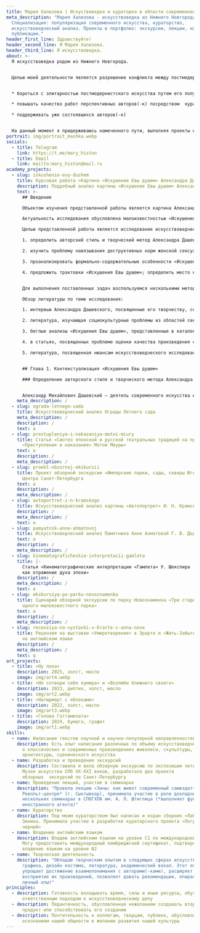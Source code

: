 ```yaml
---
title: Мария Хализова | Искуствоведка и кураторка в области современного искусства
meta_description: "Мария Хализова - искусствоведка из Нижнего Новгорода.
  Специализация: популяризация современного искусства, кураторство,
  искусствоведческий анализ. Проекты в портфолио: экскурсии, лекции, научные
  публикации."
header_first_line: Здравствуйте!
header_second_line: Я Мария Хализова.
header_third_line: Я искусствоведка.
about: >-
  Я искусствоведка родом из Нижнего Новгорода.


  Целью моей деятельности является разрешение конфликта между постмодернистским обществом и современным ему искусством. Для достижения этой цели я считаю наиболее полезным:


  * бороться с элитарностью постмодернистского искусства путем его популяризации, упрощенной подачи произведений и т. д.

  * повышать качество работ перспективных авторов(-к) посредством  кураторства

  * поддерживать уже состоявшихся авторов(-к)


  На данный момент я придерживаюсь намеченного пути, выполняя проекты научной и научно-популярной направленностей, курируя деятеля постмодернистской литературы. Работа в галерее/музее позволит мне вносить больший вклад в развитие и популяризацию современного искусства.
portrait: img/portrait_mashka.webp
socials:
  - title: Telegram
    link: https://t.me/mary_histon
  - title: Email
    link: mailto:mary_histon@mail.ru
academy_projects:
  - slug: iskushenie-evy-dushem
    title: Курсовая работа «Картина «Искушение Евы душем» Александра Дашевского»
    description: Подробный анализ картины «Искушение Евы душем» Александра Дашевского
    text: >-
      ## Введение

      Объектом изучения представленной работы является картина Александра Дашевского «Искушение Евы душем», написанная в 2003-м году и экспонируемая сегодня в музее «Эрарта». Предметом изучения являются искусствоведческая и культурологическая составляющие произведения, рассматриваемого в настоящей работе как художественное рассуждение на тему сексуальности.

      Актуальность исследования обусловлена малоизвестностью «Искушения Евы душем» и скудным объемом критических статей и иной ценной для искусствоведческого сообщества информации о ней. Вероятно, причина слабой популярности картины кроется в том, что это камерное произведение не привлекает столько внимания общественности, сколько привлекают монументальные полотна Дашевского в составе крупных серий (например, серий «Недвижимость»^1 и «Ячейки»^2). Помимо этого, ввиду своих небольших размеров и расположения в удаленном от входа участке выставочного зала картина теряется среди других произведений постоянной экспозиции «Эрарты», оставаясь незамеченной даже посетителями галереи. Вместе с тем мы можем предположить, что сведения об «Искушении Евы душем» представляют интерес для искусствоведения, потому что, вероятно, полезны для освещения активно обсуждаемых в современном арт-мире проблем, а также для изучения особенностей художественного рассуждения о них.

      Целью представленной работы является исследование искусствоведческой и культурологической составляющих картины «Искушение Евы душем» Александра Дашевского. Достичь обозначенной цели позволит последовательное выполнение следующих задач:

      1. определить авторский стиль и творческий метод Александра Дашевского;

      2. изучить проблему навязывания деструктивных норм женской сексуальности;

      3. проанализировать формально-содержательные особенности «Искушения Евы душем»;

      4. предложить трактовки «Искушения Евы душем»; определить место картины в современной отечественной живописи.


      Для выполнения поставленных задач воспользуемся несколькими методами анализа. В первой главе подготовим почву для дальнейшего анализа: рассматривая произведение «Искушение Евы душем» в контексте творчества Александра Дашевского, прибегнем к поверхностному стилистическому анализу; изучая проблему, реакцией на которую стала картина, обратимся к социологическому и культурно-историческому методам. Во второй и в третьей главах подробно проведем формально-содержательный и концептуальный анализы соответственно.

      Обзор литературы по теме исследования:

      1. интервью Александра Дашевского, посвященные его творчеству, содержат сведения об авторском стиле и творческом методе художника, определение которых является одной из задач настоящего исследования;

      2. литература, изучающая социокультурные проблемы из областей сексуальности и гендерной дискриминации, служит источником информации о проблеме навязывания деструктивных норм женской сексуальности, изучение которой необходимо для контекстуализации «Искушения Евы душем»;

      3. беглые анализы «Искушения Евы душем», представленные в каталогах музея «Эрарта» содержат умозаключения, которые могут быть развиты при выполнении подробных формально-содержательного, концептуального и контекстного анализов картины;

      4. в статьях, посвященных проблеме оценки качества произведения современного искусства, предлагаются критерии, согласно которым будет определено место «Искушения Евы душем» в современной отечественной живописи; 

      5. литература, посвященная нюансам искусствоведческого исследования современной живописи, включает ценные рекомендации по проведению исследований, подобных представленному.


      ## Глава 1. Контекстуализация «Искушения Евы душем»

      ### Определение авторского стиля и творческого метода Александра Дашевского


      Александр Михайлович Дашевский — деятель современного искусства из Санкт-Петербурга. Во-первых, он является живописцем и графиком, работы которого экспонируются на персональных и групповых выставках с 1999-го года по сегодняшний день, член Творческого союза художников. Во-вторых, он представляет собой искусствоведа, в основном работающего в сферах кураторства и арт-журналистики. Арт-пространства, с которыми активно сотрудничает Дашевский, а также авторы различных статей о нем характеризуют его как весьма успешного деятеля отечественной культуры: например, в разделе официального сайта «Эрарты», посвященном творчеству Дашевского, его называют «молодым и перспективным автором» , а в статье «Великий комбинатор фрагментов картины. Александр Дашевский: живопись с перспективы» журнала «Коммерсантъ Weekend» о нем пишут как об «одном из наиболее перспективных молодых художников России» .
    meta_description: /
  - slug: ograda-letnego-sada
    title: Искусствоведческий анализ Ограды Летнего сада
    meta_description: /
    description: /
    text: a
  - slug: prestupleniya-i-nakazaniya-motoi-miury
    title: Статья «Синтез японской и русской театральных традиций на примере
      «Преступления и наказания» Мотои Миуры»
    text: a
    description: /
    meta_description: /
  - slug: proekt-obzornoj-ekskursii
    title: Проект обзорной экскурсии «Имперские парки, сады, скверы Юго-Запада и
      Центра Санкт-Петербурга
    text: a
    description: /
    meta_description: /
  - slug: avtoportret-i-n-kramskogo
    title: Искусствоведческий анализ картины «Автопортрет» И. Н. Крамского
    description: /
    meta_description: /
    text: a
  - slug: pamyatnik-anne-ahmatovoj
    title: Искусствоведческий анализ Памятника Анне Ахматовой Г. В. Додоновой
    text: a
    description: /
    meta_description: /
  - slug: kinematograficheskie-interpretacii-gamleta
    title: |-
      Статья «Кинематографические интерпретации «Гамлета» У. Шекспира
      как отражение духа эпохи»
    description: /
    meta_description: /
    text: a
  - slug: ekskursiya-po-parku-novoznamenka
    title: Сценарий обзорной экскурсии по парку Новознаменка «Три старинные дачи
      одного малоизвестного парка»
    text: a
    description: /
    meta_description: /
  - slug: recenziya-na-vystavki-v-Erarte-i-anna-nove
    title: Рецензия на выставки «Умиротворение» в Эрарте и «Жить-Забыть» в Анне Нове
      на английском языке
    description: /
    meta_description: /
    text: q
art_projects:
  - title: «Ну пока»
    description: 2025, холст, масло
    image: img/art4.webp
  - title: «Не сотвори себе кумира» и «Возлюби ближнего своего»
    description: 2023, диптих, холст, масло
    image: img/art2.webp
  - title: «Натюрморт с яблоками»
    description: 2022, холст, масло
    image: img/art3.webp
  - title: «Голова Гаттамелата»
    description: 2024, бумага, графит
    image: img/art1.webp
skills:
  - name: Написание текстов научной и научно-популярной направленностей
    description: Есть опыт написания различных по объему искусствоведческих текстов
      о классических и современных произведениях живописи, скульптуры,
      архитектуры, сценического искусства
  - name: Разработка и проведение экскурсий
    description: Составила и вела обзорную экскурсию по экспозиции четырех этажей
      Музея искусства СПб XX-XXI веков, разработала два проекта
      обзорных  экскурсий по Санкт-Петербургу
  - name: Проведение лекций, участие в семинарах
    description: "Провела лекцию «Зины: как живет современный самиздат» в
      Револьт-центре* (г. Сыктывкар), принимала участие в роли докладчицы в
      нескольких семинарах в СПбГХПА им. А. Л. Штиглица (*выполняет функции
      иностранного агента)"
  - name: Кураторство
    description: Под моим кураторством был написан и издан сборник «Лабиринты» И.
      Зинина. Принимала участие в разработке кураторского проекта «Погружение в
      черный»
  - name: Владение английским языком
    description: Владею английским языком на уровне C1 по международной системе.
      Могу предоставить международный кембриджский сертификат, подтверждающий
      владение языком на уровне B2
  - name: Творческая деятельность
    description: "Обладаю творческим опытом в следующих сферах искусства: живопись,
      графика, дизайн костюма, литература, академический вокал. Этот опыт
      упрощает достижение взаимопонимания с авторами(-ками), расширяет
      восприятие их произведений, позволяет давать рекомендации, опираясь на
      личный опыт"
principles:
  - description: Готовность вкладывать время, силы и иные ресурсы, обусловленная
      ответственным подходом к искусствоведческому делу
  - description: Педантичность, обусловленная нежеланием создавать второсортный
      продукт или способствовать его созданию
  - description: Почтительность к коллегам, творцам, публике, обусловленная
      осознанием нашей общности в желании развития нашей культуры
---
```

